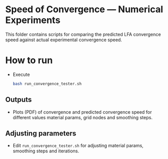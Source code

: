 # Speed of Convergence — Numerical Experiments

This folder contains scripts for comparing the predicted LFA convergence speed against actual experimental convergence speed. 

# How to run

- Execute
  ```bash
  bash run_convergence_tester.sh
  ```

## Outputs

- Plots (PDF) of convergence and predicted convergence speed for different values material params, grid nodes and smoothing steps. 

## Adjusting parameters

- Edit `run_convergence_tester.sh` for adjusting material params, smoothing steps and iterations.
